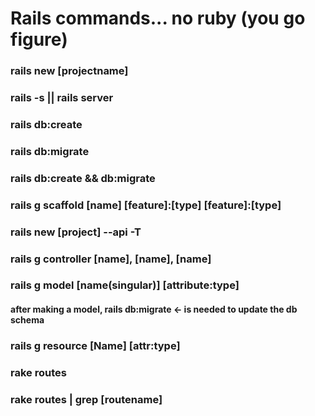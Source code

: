 # Rails commands... no ruby (you go figure)

<!-- create new project -->
### rails new [projectname]

<!-- run server -->
### rails -s  ||  rails server

<!-- create DB ... newer version of rails seems to do it automatically -->
### rails db:create

<!-- migrate the DB created -->
### rails db:migrate

<!-- do them in once -->
### rails db:create && db:migrate

<!-- scaffold -->
### rails g scaffold [name] [feature]:[type] [feature]:[type]


<!-- ralis build for api mode (no front view!)...awesome...-->
### rails new [project] --api -T  

<!-- controller generator -->
### rails g controller [name], [name], [name]

<!-- model generator -->
### rails g model [name(singular)] [attribute:type]
#### after making a model,   rails db:migrate  <- is needed to update the db schema

<!-- resource generator -->
### rails g resource [Name] [attr:type]

<!-- get routes...so nice -->
### rake routes
### rake routes | grep [routename]